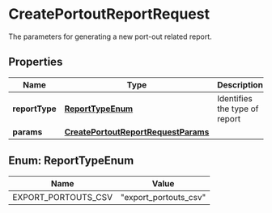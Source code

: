 

# CreatePortoutReportRequest

The parameters for generating a new port-out related report.

## Properties

| Name | Type | Description | Notes |
|------------ | ------------- | ------------- | -------------|
|**reportType** | [**ReportTypeEnum**](#ReportTypeEnum) | Identifies the type of report |  |
|**params** | [**CreatePortoutReportRequestParams**](CreatePortoutReportRequestParams.md) |  |  |



## Enum: ReportTypeEnum

| Name | Value |
|---- | -----|
| EXPORT_PORTOUTS_CSV | &quot;export_portouts_csv&quot; |



